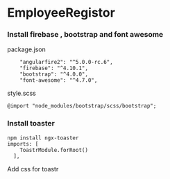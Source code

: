 # EmployeeRegistor

### Install firebase , bootstrap and font awesome
package.json
```
    "angularfire2": "^5.0.0-rc.6",
    "firebase": "^4.10.1",
    "bootstrap": "^4.0.0",
    "font-awesome": "^4.7.0",
```

style.scss
```
@import "node_modules/bootstrap/scss/bootstrap";
```

### Install toaster
```
npm install ngx-toaster
imports: [
    ToastrModule.forRoot()
  ],
````
Add css for toastr
